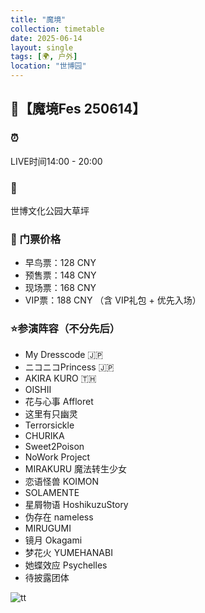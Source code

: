 ```yaml
---
title: "魔境"
collection: timetable
date: 2025-06-14
layout: single
tags: [🌍, 户外]
location: "世博园"
---
```


## 🔮【魔境Fes 250614】
### ⏰ 
LIVE时间14:00 - 20:00
### 📍 
世博文化公园大草坪
### 🎫 门票价格
- 早鸟票：128 CNY
- 预售票：148 CNY
- 现场票：168 CNY
- VIP票：188 CNY （含 VIP礼包 + 优先入场）

### ⭐参演阵容（不分先后）
- My Dresscode 🇯🇵  
- ニコニコPrincess 🇯🇵  
- AKIRA KURO 🇹🇭  
- OISHII  
- 花与心事 Affloret  
- 这里有只幽灵  
- Terrorsickle  
- CHURIKA  
- Sweet2Poison  
- NoWork Project  
- MIRAKURU 魔法转生少女  
- 恋语怪兽 KOIMON  
- SOLAMENTE  
- 星屑物语 HoshikuzuStory  
- 伪存在 nameless  
- MIRUGUMI  
- 镜月 Okagami  
- 梦花火 YUMEHANABI  
- 她蝶效应 Psychelles  
- 待披露团体  

![tt](/timetable/2025/06/14/14_1.jpg)

